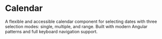 # Calendar

A flexible and accessible calendar component for selecting dates with three selection modes: single, multiple, and range. Built with modern Angular patterns and full keyboard navigation support.
